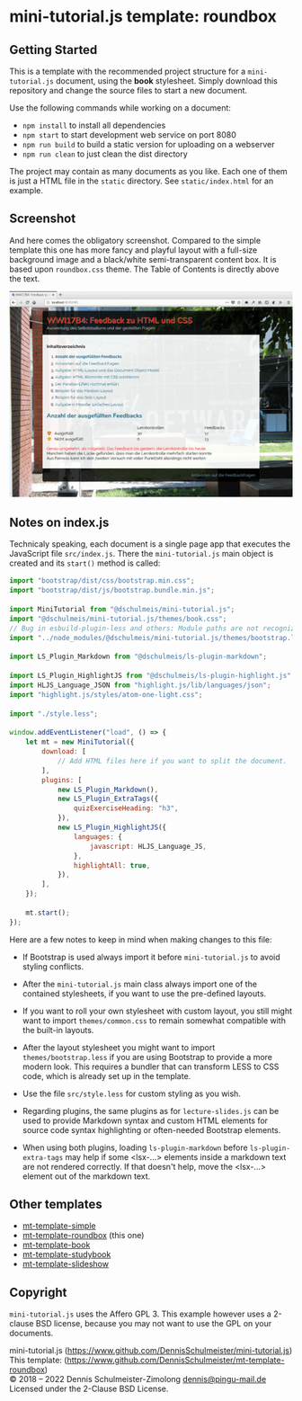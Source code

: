 mini-tutorial.js template: roundbox
===================================

Getting Started
---------------

This is a template with the recommended project structure for a `mini-tutorial.js`
document, using the **book** stylesheet. Simply download this repository and
change the source files to start a new document.

Use the following commands while working on a document:

 * `npm install` to install all dependencies
 * `npm start` to start development web service on port 8080
 * `npm run build` to build a static version for uploading on a webserver
 * `npm run clean` to just clean the dist directory

The project may contain as many documents as you like. Each one of them is
just a HTML file in the `static` directory. See `static/index.html` for an
example.

Screenshot
----------

And here comes the obligatory screenshot. Compared to the simple template this
one has  more fancy and playful layout with a full-size background image and a
black/white semi-transparent content box. It is based upon `roundbox.css` theme.
The Table of Contents is directly above the text.

![Screenshot](screenshot.png)

Notes on index.js
-----------------

Technicaly speaking, each document is a single page app that executes the
JavaScript file `src/index.js`. There the `mini-tutorial.js` main object is
created and its `start()` method is called:

```javascript
import "bootstrap/dist/css/bootstrap.min.css";
import "bootstrap/dist/js/bootstrap.bundle.min.js";

import MiniTutorial from "@dschulmeis/mini-tutorial.js";
import "@dschulmeis/mini-tutorial.js/themes/book.css";
// Bug in esbuild-plugin-less and others: Module paths are not recognized!
import "../node_modules/@dschulmeis/mini-tutorial.js/themes/bootstrap.less";

import LS_Plugin_Markdown from "@dschulmeis/ls-plugin-markdown";

import LS_Plugin_HighlightJS from "@dschulmeis/ls-plugin-highlight.js";
import HLJS_Language_JSON from "highlight.js/lib/languages/json";
import "highlight.js/styles/atom-one-light.css";

import "./style.less";

window.addEventListener("load", () => {
    let mt = new MiniTutorial({
        download: [
            // Add HTML files here if you want to split the document.
        ],
        plugins: [
            new LS_Plugin_Markdown(),
            new LS_Plugin_ExtraTags({
                quizExerciseHeading: "h3",
            }),
            new LS_Plugin_HighlightJS({
                languages: {
                    javascript: HLJS_Language_JS,
                },
                highlightAll: true,
            }),
        ],
    });

    mt.start();
});
```

Here are a few notes to keep in mind when making changes to this file:

 * If Bootstrap is used always import it before `mini-tutorial.js` to
   avoid styling conflicts.

 * After the `mini-tutorial.js` main class always import one of the
   contained stylesheets, if you want to use the pre-defined layouts.

 * If you want to roll your own stylesheet with custom layout, you still
   might want to import `themes/common.css` to remain somewhat compatible
   with the built-in layouts.

 * After the layout stylesheet you might want to import `themes/bootstrap.less`
   if you are using Bootstrap to provide a more modern look. This requires
   a bundler that can transform LESS to CSS code, which is already set up
   in the template.

 * Use the file `src/style.less` for custom styling as you wish.

 * Regarding plugins, the same plugins as for `lecture-slides.js` can be
   used to provide Markdown syntax and custom HTML elements for source code
   syntax highlighting or often-needed Bootstrap elements.

 * When using both plugins, loading `ls-plugin-markdown` before
   `ls-plugin-extra-tags` may help if some &lt;lsx-…&gt; elements inside
   a markdown text are not rendered correctly. If that doesn't help, move
   the &lt;lsx-…&gt; element out of the markdown text.

Other templates
---------------

 * [mt-template-simple](https://www.github.com/DennisSchulmeister/mt-template-simple)
 * [mt-template-roundbox](https://www.github.com/DennisSchulmeister/mt-template-roundbox) (this one)
 * [mt-template-book](https://www.github.com/DennisSchulmeister/mt-template-book)
 * [mt-template-studybook](https://www.github.com/DennisSchulmeister/mt-template-studybook)
 * [mt-template-slideshow](https://www.github.com/DennisSchulmeister/mt-template-slideshow)

Copyright
---------

`mini-tutorial.js` uses the Affero GPL 3. This example however uses a
2-clause BSD license, because you may not want to use the GPL on your documents.

mini-tutorial.js (https://www.github.com/DennisSchulmeister/mini-tutorial.js) <br/>
This template: (https://www.github.com/DennisSchulmeister/mt-template-roundbox) <br/>
© 2018 – 2022 Dennis Schulmeister-Zimolong <dennis@pingu-mail.de> <br/>
Licensed under the 2-Clause BSD License.
